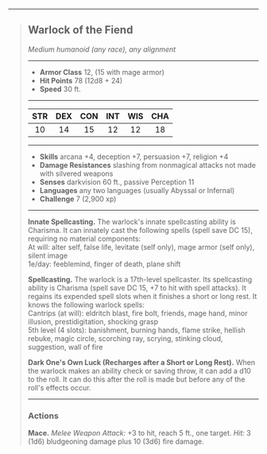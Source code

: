 ***
> ## Warlock of the Fiend
> *Medium humanoid (any race), any alignment*
> 
> ***
> 
> - **Armor Class** 12, (15 with mage armor)
> - **Hit Points** 78 (12d8 + 24)
> - **Speed** 30 ft.
> 
> ***
> 
> |STR|DEX|CON|INT|WIS|CHA|
> |:---:|:---:|:---:|:---:|:---:|:---:|
> |10|14|15|12|12|18|
> 
> ***
> 
> - **Skills** arcana +4, deception +7, persuasion +7, religion +4
> - **Damage Resistances** slashing from nonmagical attacks not made with silvered weapons
> - **Senses** darkvision 60 ft., passive Perception 11
> - **Languages** any two languages (usually Abyssal or Infernal)
> - **Challenge** 7 (2,900 xp)
> 
> ***
> 
> **Innate Spellcasting.** The warlock's innate spellcasting ability is Charisma. It can innately cast the following spells (spell save DC 15), requiring no material components:  
> At will: alter self, false life, levitate (self only), mage armor (self only), silent image  
> 1e/day: feeblemind, finger of death, plane shift
> 
> **Spellcasting.** The warlock is a 17th-level spellcaster. Its spellcasting ability is Charisma (spell save DC 15, +7 to hit with spell attacks). It regains its expended spell slots when it finishes a short or long rest. It knows the following warlock spells:  
> Cantrips (at will): eldritch blast, fire bolt, friends, mage hand, minor illusion, prestidigitation, shocking grasp  
> 5th level (4 slots): banishment, burning hands, flame strike, hellish rebuke, magic circle, scorching ray, scrying, stinking cloud, suggestion, wall of fire
> 
> **Dark One's Own Luck (Recharges after a Short or Long Rest).** When the warlock makes an ability check or saving throw, it can add a d10 to the roll. It can do this after the roll is made but before any of the roll's effects occur.
> 
> ***
> 
> ### Actions
> **Mace.** *Melee Weapon Attack:* +3 to hit, reach 5 ft., one target. *Hit:* 3 (1d6) bludgeoning damage plus 10 (3d6) fire damage.